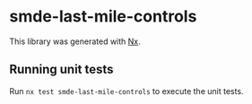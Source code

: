 # smde-last-mile-controls

This library was generated with [Nx](https://nx.dev).

## Running unit tests

Run `nx test smde-last-mile-controls` to execute the unit tests.
